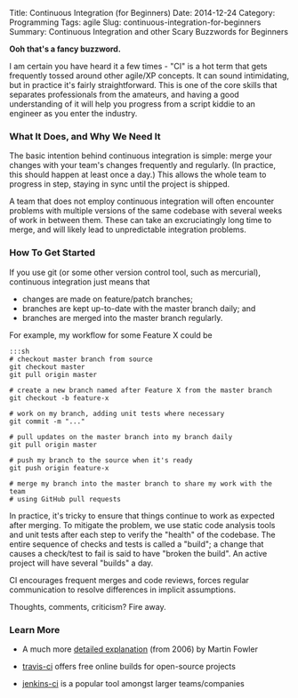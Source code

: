 Title: Continuous Integration (for Beginners)
Date: 2014-12-24
Category: Programming
Tags: agile
Slug: continuous-integration-for-beginners
Summary: Continuous Integration and other Scary Buzzwords for Beginners

**Ooh that's a fancy buzzword.**

I am certain you have heard it a few times - "CI" is a hot term that gets
frequently tossed around other agile/XP concepts. It can sound intimidating,
but in practice it's fairly straightforward. This is one of the core skills
that separates professionals from the amateurs, and having a good understanding
of it will help you progress from a script kiddie to an engineer as you enter
the industry.

### What It Does, and Why We Need It

The basic intention behind continuous integration is simple: merge your changes
with your team's changes frequently and regularly. (In practice, this should
happen at least once a day.) This allows the whole team to progress in step,
staying in sync until the project is shipped.

A team that does not employ continuous integration will often encounter
problems with multiple versions of the same codebase with several weeks of work
in between them. These can take an excruciatingly long time to merge, and will
likely lead to unpredictable integration problems.

### How To Get Started

If you use git (or some other version control tool, such as mercurial),
continuous integration just means that

- changes are made on feature/patch branches;
- branches are kept up-to-date with the master branch daily; and
- branches are merged into the master branch regularly.

For example, my workflow for some Feature X could be

    :::sh
    # checkout master branch from source
    git checkout master
    git pull origin master

    # create a new branch named after Feature X from the master branch
    git checkout -b feature-x

    # work on my branch, adding unit tests where necessary
    git commit -m "..."

    # pull updates on the master branch into my branch daily
    git pull origin master

    # push my branch to the source when it's ready
    git push origin feature-x

    # merge my branch into the master branch to share my work with the team
    # using GitHub pull requests

In practice, it's tricky to ensure that things continue to work as expected
after merging. To mitigate the problem, we use static code analysis tools and
unit tests after each step to verify the "health" of the codebase. The entire
sequence of checks and tests is called a "build"; a change that causes a
check/test to fail is said to have "broken the build". An active project will
have several "builds" a day.

CI encourages frequent merges and code reviews, forces regular communication to
resolve differences in implicit assumptions.

Thoughts, comments, criticism? Fire away.

### Learn More

- A much more [detailed explanation] (from 2006) by Martin Fowler
- [travis-ci] offers free online builds for open-source projects
- [jenkins-ci] is a popular tool amongst larger teams/companies

  [detailed explanation]: http://martinfowler.com/articles/continuousIntegration.html
  [travis-ci]: https://travis-ci.org/
  [jenkins-ci]: http://jenkins-ci.org/
